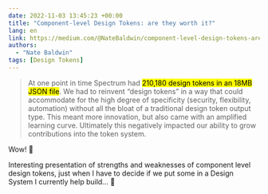 ```yaml
---
date: 2022-11-03 13:45:23 +00:00
title: "Component-level Design Tokens: are they worth it?"
lang: en
link: https://medium.com/@NateBaldwin/component-level-design-tokens-are-they-worth-it-d1ae4c6b19d4
authors:
  - "Nate Baldwin"
tags: [Design Tokens]
---
```


> At one point in time Spectrum had <mark>210,180 design tokens in an 18MB JSON file</mark>. We had to reinvent “design tokens” in a way that could accommodate for the high degree of specificity (security, flexibility, automation) without all the bloat of a traditional design token output type. This meant more innovation, but also came with an amplified learning curve. Ultimately this negatively impacted our ability to grow contributions into the token system.

Wow! 🤯

Interesting presentation of strengths and weaknesses of component level design tokens, just when I have to decide if we put some in a Design System I currently help build… 🤔
